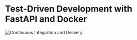 # Test-Driven Development with FastAPI and Docker

![Continuous Integration and Delivery](https://github.com/TheNewExecutor/fastapi-tdd-docker/workflows/Continuous%20Integration%20and%20Delivery/badge.svg?branch=master)
